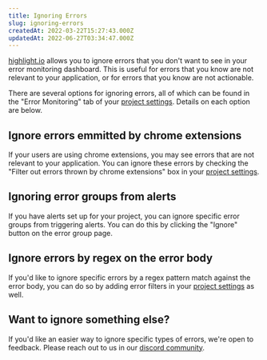 ```yaml
---
title: Ignoring Errors
slug: ignoring-errors
createdAt: 2022-03-22T15:27:43.000Z
updatedAt: 2022-06-27T03:34:47.000Z
---
```


[highlight.io](https://highlight.io) allows you to ignore errors that you don't want to see in your error monitoring dashboard. This is useful for errors that you know are not relevant to your application, or for errors that you know are not actionable.

There are several options for ignoring errors, all of which can be found in the "Error Monitoring" tab of your [project settings](https://app.highlight.io/settings). Details on each option are below.

## Ignore errors emmitted by chrome extensions
If your users are using chrome extensions, you may see errors that are not relevant to your application. You can ignore these errors by checking the "Filter out errors thrown by chrome extensions" box in your [project settings](https://app.highlight.io/settings).

## Ignoring error groups from alerts
If you have alerts set up for your project, you can ignore specific error groups from triggering alerts. You can do this by clicking the "Ignore" button on the error group page.

## Ignore errors by regex on the error body
If you'd like to ignore specific errors by a regex pattern match against the error body, you can do so by adding error filters in your [project settings](https://app.highlight.io/settings/errors#filters) as well.

## Want to ignore something else?
If you'd like an easier way to ignore specific types of errors, we're open to feedback. Please reach out to us in our [discord community](https://highlight.io/community).
